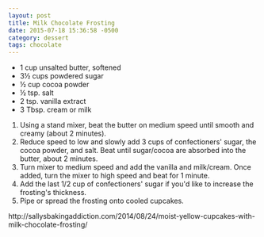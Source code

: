 ```yaml
---
layout: post
title: Milk Chocolate Frosting
date: 2015-07-18 15:36:58 -0500
category: dessert
tags: chocolate
---
```

<ul>
 	<li class="ingredient">1 cup unsalted butter, softened</li>
 	<li class="ingredient">3½ cups powdered sugar</li>
 	<li class="ingredient">½ cup cocoa powder</li>
 	<li class="ingredient">½ tsp. salt</li>
 	<li class="ingredient">2 tsp. vanilla extract</li>
 	<li class="ingredient">3 Tbsp. cream or milk</li>
</ul>
<ol>
 	<li>Using a stand mixer, beat the butter on medium speed until smooth and creamy (about 2 minutes).</li>
 	<li>Reduce speed to low and slowly add 3 cups of confectioners' sugar, the cocoa powder, and salt. Beat until sugar/cocoa are absorbed into the butter, about 2 minutes.</li>
 	<li>Turn mixer to medium speed and add the vanilla and milk/cream. Once added, turn the mixer to high speed and beat for 1 minute.</li>
 	<li>Add the last 1/2 cup of confectioners' sugar if you'd like to increase the frosting's thickness.</li>
 	<li>Pipe or spread the frosting onto cooled cupcakes.</li>
</ol>
http://sallysbakingaddiction.com/2014/08/24/moist-yellow-cupcakes-with-milk-chocolate-frosting/  
